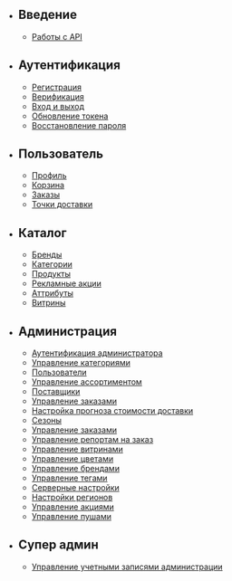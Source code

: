 - ## Введение
    - [Работы с API](/{{route}}/{{version}}/overview)
- ## Аутентификация 
    - [Регистрация](/{{route}}/{{version}}/auth/registration)
    - [Верификация](/{{route}}/{{version}}/auth/verification)
    - [Вход и выход](/{{route}}/{{version}}/auth/login)
    - [Обновление токена](/{{route}}/{{version}}/auth/refresh-token)
    - [Восстановление пароля](/{{route}}/{{version}}/auth/restore-password)

- ## Пользователь
    - [Профиль](/{{route}}/{{version}}/user/profile)
    - [Корзина](/{{route}}/{{version}}/user/cart)
    - [Заказы](/{{route}}/{{version}}/user/order)  
    - [Точки доставки](/{{route}}/{{version}}/user/shipment)
    
- ## Каталог
    - [Бренды](/{{route}}/{{version}}/catalog/brands)
    - [Категории](/{{route}}/{{version}}/catalog/categories)
    - [Продукты](/{{route}}/{{version}}/catalog/products)
    - [Рекламные акции](/{{route}}/{{version}}/catalog/promotions)
    - [Аттрибуты](/{{route}}/{{version}}/catalog/attributes)
    - [Витрины](/{{route}}/{{version}}/catalog/storefronts)

- ## Администрация
    - [Аутентификация администратора](/{{route}}/{{version}}/auth/admin-login)
    - [Управление категориями](/{{route}}/{{version}}/admin/categories)
    - [Пользователи](/{{route}}/{{version}}/admin/user)
    - [Управление ассортиментом](/{{route}}/{{version}}/admin/products)
    - [Поставщики](/{{route}}/{{version}}/admin/vendors)
    - [Управление заказами](/{{route}}/{{version}}/admin/orders)
    - [Настройка прогноза стоимости доставки](/{{route}}/{{version}}/admin/delivery-cost-forecast)
    - [Сезоны](/{{route}}/{{version}}/admin/seasons)
    - [Управление заказами](/{{route}}/{{version}}/admin/orders)
    - [Управление репортам на заказ](/{{route}}/{{version}}/admin/order-reports)
    - [Управление витринами](/{{route}}/{{version}}/admin/storefronts)
    - [Управление цветами](/{{route}}/{{version}}/admin/colors)
    - [Управление брендами](/{{route}}/{{version}}/admin/brands)
    - [Управление тегами](/{{route}}/{{version}}/admin/tags)
    - [Серверные настройки](/{{route}}/{{version}}/admin/server-settings)
    - [Настройки регионов](/{{route}}/{{version}}/admin/location-settings)
    - [Управление акциями](/{{route}}/{{version}}/admin/promotions)
    - [Управление пушами](/{{route}}/{{version}}/admin/push-messages)
    
- ## Супер админ    
    - [Управление учетными записями администрации](/{{route}}/{{version}}/super-admin/admin-account)
